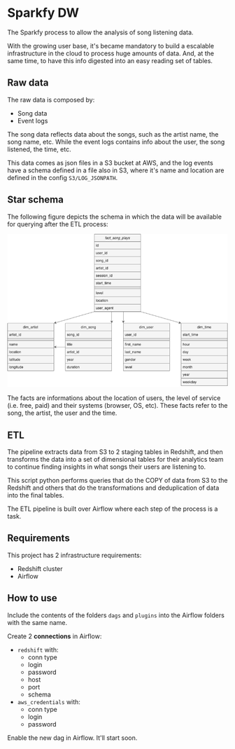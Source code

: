 # Sparkfy DW

The Sparkfy process to allow the analysis of song listening data.

With the growing user base, it's became mandatory to build a escalable infrastructure in the cloud to process huge amounts of data. And, at the same time, to have this info digested into an easy reading set of tables.

## Raw data

The raw data is composed by:

- Song data
- Event logs

The song data reflects data about the songs, such as the artist name, the song name, etc. While the event logs contains info about the user, the song listened, the time, etc.

This data comes as json files in a S3 bucket at AWS, and the log events have a schema defined in a file also in S3, where it's name and location are defined in the config `S3/LOG_JSONPATH`.

## Star schema

The following figure depicts the schema in which the data will be available for querying after the ETL process:

![alt text](https://github.com/matherthal/udacity-data-engineering/blob/main/data_warehouse/start_schema.png)

The facts are informations about the location of users, the level of service (i.e. free, paid) and their systems (browser, OS, etc). These facts refer to the song, the artist, the user and the time.

## ETL

The pipeline extracts data from S3 to 2 staging tables in Redshift, and then transforms the data into a set of dimensional tables for their analytics team to continue finding insights in what songs their users are listening to. 

This script python performs queries that do the COPY of data from S3 to the Redshift and others that do the transformations and deduplication of data into the final tables. 

The ETL pipeline is built over Airflow where each step of the process is a task. 

## Requirements

This project has 2 infrastructure requirements:

- Redshift cluster
- Airflow

## How to use

Include the contents of the folders `dags` and `plugins` into the Airflow folders with the same name. 

Create 2 **connections** in Airflow:

- `redshift` with:
    - conn type
    - login
    - password
    - host
    - port
    - schema
- `aws_credentials` with:
    - conn type
    - login
    - password

Enable the new dag in Airflow. It'll start soon.